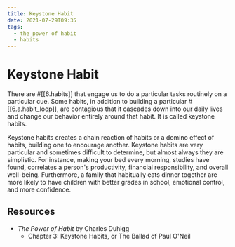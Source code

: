 ```yaml
---
title: Keystone Habit
date: 2021-07-29T09:35
tags:
  - the power of habit
  - habits
---
```



# Keystone Habit

There are #[[6.habits]] that engage us to do a particular tasks routinely on
a particular cue. Some habits, in addition to building a particular
#[[6.a.habit_loop]], are contagious that it cascades down into our daily lives
and change our behavior entirely around that habit. It is called keystone
habits.

Keystone habits creates a chain reaction of habits or a domino effect of habits,
building one to encourage another. Keystone habits are very particular and
sometimes difficult to determine, but almost always they are simplistic. For
instance, making your bed every morning, studies have found, correlates
a person's productivity, financial responsibility, and overall well-being.
Furthermore, a family that habitually eats dinner together are more likely to
have children with better grades in school, emotional control, and more
confidence.


## Resources

- _The Power of Habit_ by Charles Duhigg
  - Chapter 3: Keystone Habits, or The Ballad of Paul O'Neil

